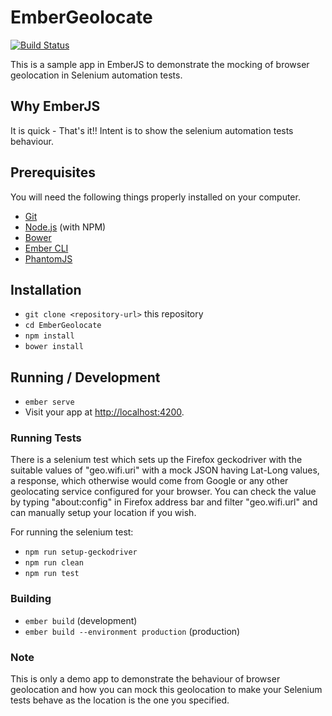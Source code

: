 # EmberGeolocate
[![Build Status](https://travis-ci.org/hrmeetsingh/EmberGeolocate.png)](https://travis-ci.org/hrmeetsingh/EmberGeolocate)

This is a sample app in EmberJS to demonstrate the mocking of browser geolocation in Selenium automation tests.

## Why EmberJS

It is quick - That's it!! Intent is to show the selenium automation tests behaviour.

## Prerequisites

You will need the following things properly installed on your computer.

* [Git](https://git-scm.com/)
* [Node.js](https://nodejs.org/) (with NPM)
* [Bower](https://bower.io/)
* [Ember CLI](https://ember-cli.com/)
* [PhantomJS](http://phantomjs.org/)

## Installation

* `git clone <repository-url>` this repository
* `cd EmberGeolocate`
* `npm install`
* `bower install`

## Running / Development

* `ember serve`
* Visit your app at [http://localhost:4200](http://localhost:4200).

### Running Tests

There is a selenium test which sets up the Firefox geckodriver with the suitable values of "geo.wifi.uri" with a mock JSON having Lat-Long values, a response, which otherwise would come from Google or any other geolocating service configured for your browser. You can check the value by typing "about:config" in Firefox address bar and filter "geo.wifi.url" and can manually setup your location if you wish.

For running the selenium test:

* `npm run setup-geckodriver`
* `npm run clean`
* `npm run test`

### Building

* `ember build` (development)
* `ember build --environment production` (production)

### Note

This is only a demo app to demonstrate the behaviour of browser geolocation and how you can mock this geolocation to make your Selenium tests behave as the location is the one you specified.
